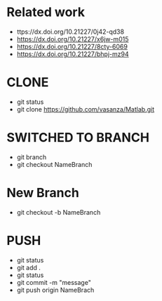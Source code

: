 # Related work
- ttps://dx.doi.org/10.21227/0j42-qd38
- https://dx.doi.org/10.21227/x6jw-m015
- https://dx.doi.org/10.21227/8cty-6069
- https://dx.doi.org/10.21227/bhpj-mz94
# CLONE
- git status
- git clone https://github.com/vasanza/Matlab.git
# SWITCHED TO BRANCH
- git branch
- git checkout NameBranch
# New Branch
- git checkout -b NameBranch
# PUSH
- git status
- git add .
- git status
- git commit -m "message"
- git push origin NameBrach
